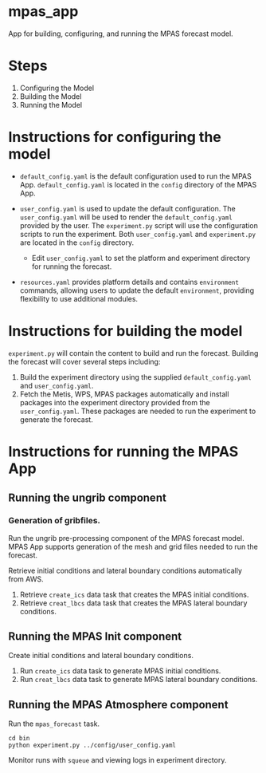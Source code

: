 # mpas_app

App for building, configuring, and running the MPAS forecast model.

# Steps

1. Configuring the Model
2. Building the Model
3. Running the Model

# Instructions for configuring the model

- `default_config.yaml` is the default configuration used to run the MPAS App. `default_config.yaml` is located in the `config` directory of the MPAS App.

- `user_config.yaml` is used to update the default configuration. The `user_config.yaml` will be used to render the `default_config.yaml` provided by the user. The `experiment.py` script will use the configuration scripts to run the experiment. Both `user_config.yaml` and `experiment.py` are located in the `config` directory.

    - Edit `user_config.yaml` to set the platform and experiment directory for running the forecast.

- `resources.yaml` provides platform details and contains `environment` commands, allowing users to update the default `environment`, providing flexibility to use additional modules.

# Instructions for building the model

`experiment.py` will contain the content to build and run the forecast. Building the forecast will cover several steps including:

1. Build the experiment directory using the supplied `default_config.yaml` and `user_config.yaml`.
2. Fetch the Metis, WPS, MPAS packages automatically and install packages into the experiment directory provided from the `user_config.yaml`. These packages are needed to run the experiment to generate the forecast.

# Instructions for running the MPAS App

## Running the ungrib component

### Generation of gribfiles. 
Run the ungrib pre-processing component of the MPAS forecast model. 
MPAS App supports generation of the mesh and grid files needed to run the forecast.

Retrieve initial conditions and lateral boundary conditions automatically from AWS.
1. Retrieve `create_ics` data task that creates the MPAS initial conditions.
2. Retrieve `creat_lbcs` data task that creates the MPAS lateral boundary conditions.

## Running the MPAS Init component

Create initial conditions and lateral boundary conditions.
1. Run `create_ics` data task to generate MPAS initial conditions.
2. Run `creat_lbcs` data task to generate MPAS lateral boundary conditions.

## Running the MPAS Atmosphere component
Run the `mpas_forecast` task.

```
cd bin
python experiment.py ../config/user_config.yaml
```

Monitor runs with `squeue` and viewing logs in experiment directory.
